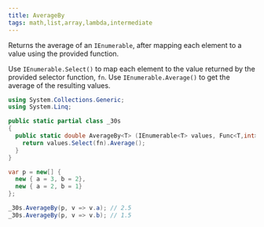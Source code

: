 ```yaml
---
title: AverageBy
tags: math,list,array,lambda,intermediate
---
```


Returns the average of an `IEnumerable`, after mapping each element to a value using the provided function.

Use `IEnumerable.Select()` to map each element to the value returned by the provided selector function, `fn`.
Use `IEnumerable.Average()` to get the average of the resulting values.

```csharp
using System.Collections.Generic;
using System.Linq;

public static partial class _30s 
{
  public static double AverageBy<T> (IEnumerable<T> values, Func<T,int> fn) {
    return values.Select(fn).Average();
  }
}
```

```csharp
var p = new[] {
  new { a = 3, b = 2},
  new { a = 2, b = 1}
};

_30s.AverageBy(p, v => v.a); // 2.5
_30s.AverageBy(p, v => v.b); // 1.5
```
